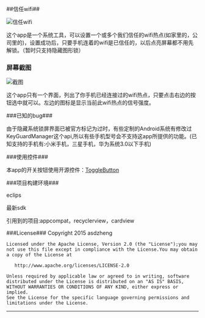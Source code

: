 ##信任wifi##

![信任wifi][1]

这个app是一个系统工具，可以设置一个或多个我们信任的wifi热点(如家里的，公司里的)，设置成功后，只要手机连着的wifi是已信任的，以后点亮屏幕都不用先解锁。（暂时只支持隐藏图形锁）

### 屏幕截图 ###

![截图][2]

这个app只有一个界面，列出了你手机已经连接过的wifi热点，只要点击右边的按钮选中就可以。左边的图标是显示当前此wifi热点的信号强度。

###已知的bug###

由于隐藏系统锁屏界面已被官方标记为过时，有些定制的Android系统有修改过KeyGuardManager这个api,所以有些手机型号会不支持这app所提供的功能。(已知支持的手机有:小米手机，三星手机，华为系统3.0以下手机)

###使用控件###

本app的开关按钮使用开源控件：[ToggleButton][3]

###项目构建环境###

eclips

最新sdk

引用到的项目:appcompat，recyclerview，cardview

###License###
    Copyright 2015 asdzheng

    Licensed under the Apache License, Version 2.0 (the "License");you may not use this file except in compliance with the License.You may obtain a copy of the License at
    
       http://www.apache.org/licenses/LICENSE-2.0
    
    Unless required by applicable law or agreed to in writing, software distributed under the License is distributed on an "AS IS" BASIS, WITHOUT WARRANTIES OR CONDITIONS OF ANY KIND, either express or implied.
    See the License for the specific language governing permissions and limitations under the License.


---



  [1]: http://img.blog.csdn.net/20150503172344944?watermark/2/text/aHR0cDovL2Jsb2cuY3Nkbi5uZXQvYXNkemhlbmc=/font/5a6L5L2T/fontsize/400/fill/I0JBQkFCMA==/dissolve/70/gravity/Center
  [2]: http://img.blog.csdn.net/20150503172851890?watermark/2/text/aHR0cDovL2Jsb2cuY3Nkbi5uZXQvYXNkemhlbmc=/font/5a6L5L2T/fontsize/400/fill/I0JBQkFCMA==/dissolve/70/gravity/Center
  [3]: https://github.com/zcweng/ToggleButton
